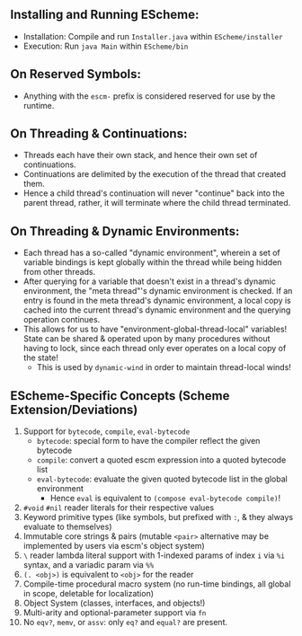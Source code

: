<!-- README.md -->

## Installing and Running EScheme:
* Installation: Compile and run `Installer.java` within `EScheme/installer`
* Execution: Run `java Main` within `EScheme/bin`

## On Reserved Symbols:
* Anything with the `escm-` prefix is considered reserved for use by the runtime.

## On Threading & Continuations:
* Threads each have their own stack, and hence their own set of continuations.
* Continuations are delimited by the execution of the thread that created them.
* Hence a child thread's continuation will never "continue" back into the parent 
  thread, rather, it will terminate where the child thread terminated.

## On Threading & Dynamic Environments:
* Each thread has a so-called "dynamic environment", wherein a set of variable 
  bindings is kept globally within the thread while being hidden from other threads.
* After querying for a variable that doesn't exist in a thread's dynamic environment, 
  the "meta thread"'s dynamic environment is checked. If an entry is found in the 
  meta thread's dynamic environment, a local copy is cached into the current thread's 
  dynamic environment and the querying operation continues.
* This allows for us to have "environment-global-thread-local" variables! State can
  be shared & operated upon by many procedures without having to lock, since each
  thread only ever operates on a local copy of the state!
  * This is used by `dynamic-wind` in order to maintain thread-local winds!

## EScheme-Specific Concepts (Scheme Extension/Deviations)

1. Support for `bytecode`, `compile`, `eval-bytecode`
   - `bytecode`: special form to have the compiler reflect the given bytecode
   - `compile`: convert a quoted escm expression into a quoted bytecode list
   - `eval-bytecode`: evaluate the given quoted bytecode list in the global environment
     * Hence `eval` is equivalent to `(compose eval-bytecode compile)`!
2. `#void` `#nil` reader literals for their respective values
3. Keyword primitive types (like symbols, but prefixed with `:`, & they always evaluate to themselves)
4. Immutable core strings & pairs (mutable `<pair>` alternative may be implemented by users via escm's object system)
5. `\` reader lambda literal support with 1-indexed params of index `i` via `%i` syntax, and a variadic param via `%%`
6. `(. <obj>)` is equivalent to `<obj>` for the reader
7. Compile-time procedural macro system (no run-time bindings, all global in scope, deletable for localization)
8. Object System (classes, interfaces, and objects!)
9. Multi-arity and optional-parameter support via `fn`
10. No `eqv?`, `memv`, or `assv`: only `eq?` and `equal?` are present.